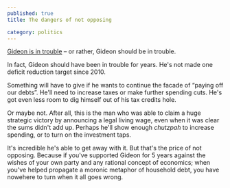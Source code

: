 ```yaml
---
published: true
title: The dangers of not opposing

category: politics
---
```



[Gideon is in trouble](http://www.theguardian.com/business/2015/nov/20/worst-uk-deficit-figures-six-years-george-osborne) &#8211; or rather, Gideon should be in trouble.

In fact, Gideon should have been in trouble for years. He's not made one deficit reduction target since 2010.

Something will have to give if he wants to continue the facade of &#8220;paying off our debts&#8221;. He'll need to increase taxes or make further spending cuts. He's got even less room to dig himself out of his tax credits hole.

Or maybe not. After all, this is the man who was able to claim a huge strategic victory by announcing a legal living wage, even when it was clear the sums didn't add up. Perhaps he'll show enough _chutzpah_ to increase spending, or to turn on the investment taps.

It's incredible he's able to get away with it. But that's the price of not opposing. Because if you've supported Gideon for 5 years against the wishes of your own party and any rational concept of economics; when you've helped propagate a moronic metaphor of household debt, you have nowehere to turn when it all goes wrong.
